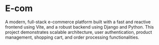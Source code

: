 # E-com
A modern, full-stack e-commerce platform built with a fast and reactive frontend using Vite, and a robust backend using Django and Python. This project demonstrates scalable architecture, user authentication, product management, shopping cart, and order processing functionalities.
